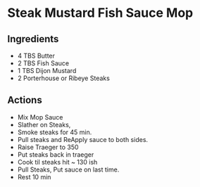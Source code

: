 # Steak Mustard Fish Sauce Mop

## Ingredients
* 4 TBS Butter
* 2 TBS Fish Sauce
* 1 TBS Dijon Mustard
* 2 Porterhouse or Ribeye Steaks


## Actions
* Mix Mop Sauce
* Slather on Steaks,
* Smoke  steaks for 45 min.
* Pull steaks and ReApply sauce to both sides.
* Raise Traeger to 350
* Put steaks back in traeger
* Cook til steaks hit ~ 130 ish
* Pull Steaks, Put sauce on last time.
* Rest 10 min

